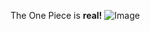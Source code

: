 The One Piece is **real!**
![Image](https://static.wikia.nocookie.net/p__/images/3/30/381772_1.jpg/revision/latest?cb=20170424034120&path-prefix=protagonist)
